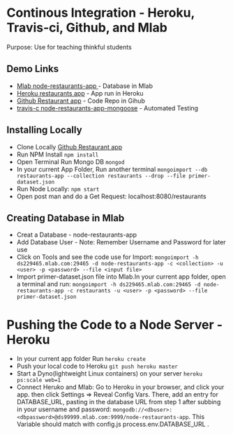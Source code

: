 # Continous Integration - Heroku, Travis-ci, Github, and Mlab
Purpose: Use for teaching thinkful students

## Demo Links
* [Mlab node-restaurants-app ](https://mlab.com/databases/node-restaurants-app/collections/restaurants) - Database in Mlab
* [Heroku restaurants app](https://limitless-fjord-80961.herokuapp.com/restaurants) - App run in Heroku
* [Github Restaurant app](https://github.com/jpmariano/node-restaurants-app-mongoose) - Code Repo in Gihub
* [travis-c node-restaurants-app-mongoose](https://travis-ci.org/jpmariano/node-restaurants-app-mongoose) - Automated Testing

## Installing Locally
* Clone Locally [Github Restaurant app](https://github.com/jpmariano/node-restaurants-app-mongoose)
* Run NPM Install ```npm install```
* Open Terminal Run Mongo DB ```mongod```
* In your current App Folder, Run another terminal ```mongoimport --db restaurants-app --collection restaurants --drop --file primer-dataset.json```
* Run Node Locally: ```npm start```
* Open post man and do a Get Request: localhost:8080/restaurants

## Creating Database in Mlab
* Creat a Database - node-restaurants-app
* Add Database User - Note: Remember Username and Password for later use 
* Click on Tools and see the code use for Import: ```mongoimport -h ds229465.mlab.com:29465 -d node-restaurants-app -c <collection> -u <user> -p <password> --file <input file>```
* Import primer-dataset.json file into Mlab.In your current app folder, open a terminal and run: ```mongoimport -h ds229465.mlab.com:29465 -d node-restaurants-app -c restaurants -u <user> -p <password> --file primer-dataset.json```

# Pushing the Code to a Node Server - Heroku 
* In your current app folder Run ```heroku create``` 
* Push your local code to Heroku ```git push heroku master```
* Start a Dyno(lightweight Linux containers) on your server ```heroku ps:scale web=1```
* Connect Heruko and Mlab: Go to Heroku in your browser, and click your app. then click Settings => Reveal Config Vars. There, add an entry for DATABASE_URL, pasting in the database URL from step 1 after subbing in your username and password: ```mongodb://<dbuser>:<dbpassword>@ds99999.mlab.com:9999/node-restaurants-app```. This Variable should match with config.js process.env.DATABASE_URL .




